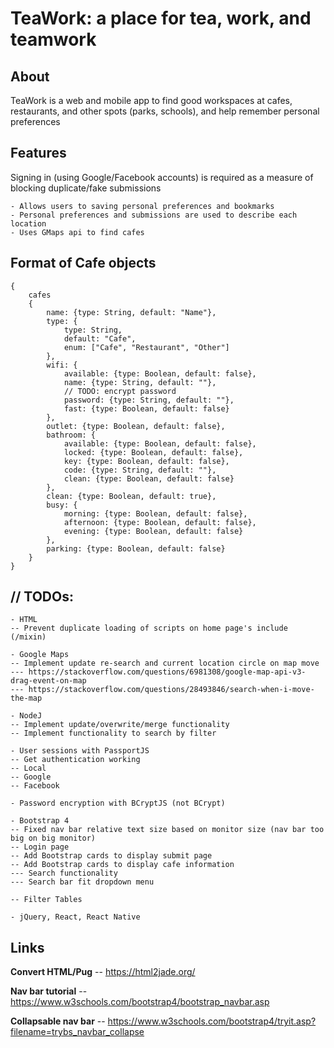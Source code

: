 # TeaWork: a place for tea, work, and teamwork

## About 
TeaWork is a web and mobile app to find good workspaces at cafes, restaurants, and other spots (parks, schools), and help remember personal preferences

## Features
Signing in (using Google/Facebook accounts) is required as a measure of blocking duplicate/fake submissions
```
- Allows users to saving personal preferences and bookmarks
- Personal preferences and submissions are used to describe each location
- Uses GMaps api to find cafes
```

## Format of Cafe objects
```
{
	cafes
	{
		name: {type: String, default: "Name"},
		type: {
			type: String,
			default: "Cafe",
			enum: ["Cafe", "Restaurant", "Other"]
		},
		wifi: {
			available: {type: Boolean, default: false},
			name: {type: String, default: ""},
			// TODO: encrypt password
			password: {type: String, default: ""},
			fast: {type: Boolean, default: false}
		},
		outlet: {type: Boolean, default: false},
		bathroom: {
			available: {type: Boolean, default: false},
			locked: {type: Boolean, default: false},
			key: {type: Boolean, default: false},
			code: {type: String, default: ""},
			clean: {type: Boolean, default: false}
		},
		clean: {type: Boolean, default: true},
		busy: {
			morning: {type: Boolean, default: false},
			afternoon: {type: Boolean, default: false},
			evening: {type: Boolean, default: false}
		},
		parking: {type: Boolean, default: false}
	}
}

```
## // TODOs: 
```
- HTML
-- Prevent duplicate loading of scripts on home page's include (/mixin)

- Google Maps
-- Implement update re-search and current location circle on map move
--- https://stackoverflow.com/questions/6981308/google-map-api-v3-drag-event-on-map
--- https://stackoverflow.com/questions/28493846/search-when-i-move-the-map

- NodeJ
-- Implement update/overwrite/merge functionality
-- Implement functionality to search by filter

- User sessions with PassportJS
-- Get authentication working
-- Local
-- Google
-- Facebook

- Password encryption with BCryptJS (not BCrypt)

- Bootstrap 4
-- Fixed nav bar relative text size based on monitor size (nav bar too big on big monitor)
-- Login page
-- Add Bootstrap cards to display submit page
-- Add Bootstrap cards to display cafe information
--- Search functionality
--- Search bar fit dropdown menu

-- Filter Tables

- jQuery, React, React Native
```

## Links
**Convert HTML/Pug**
-- https://html2jade.org/

**Nav bar tutorial**
-- https://www.w3schools.com/bootstrap4/bootstrap_navbar.asp

**Collapsable nav bar**
-- https://www.w3schools.com/bootstrap4/tryit.asp?filename=trybs_navbar_collapse

